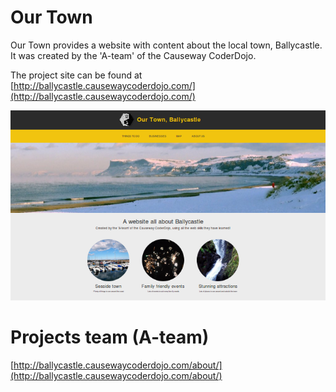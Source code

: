 Our Town
=======

Our Town provides a website with content about the local town, Ballycastle. It was created by the 'A-team' of the Causeway CoderDojo.

The project site can be found at [http://ballycastle.causewaycoderdojo.com/](http://ballycastle.causewaycoderdojo.com/)

![Our Town home page](screenshot.png) 

Projects team (A-team)
=======

[http://ballycastle.causewaycoderdojo.com/about/](http://ballycastle.causewaycoderdojo.com/about/)